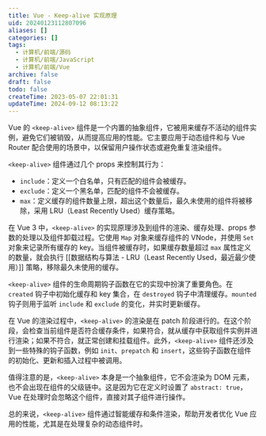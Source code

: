 ```yaml
---
title: Vue - Keep-alive 实现原理
uid: 20240123112807096
aliases: []
categories: []
tags:
  - 计算机/前端/源码
  - 计算机/前端/JavaScript
  - 计算机/前端/Vue
archive: false
draft: false
todo: false
createTime: 2023-05-07 22:01:31
updateTime: 2024-09-12 08:13:22
---
```


Vue 的 `<keep-alive>` 组件是一个内置的抽象组件，它被用来缓存不活动的组件实例，避免它们被销毁，从而提高应用的性能。它主要应用于动态组件和与 Vue Router 配合使用的场景中，以保留用户操作状态或避免重复渲染组件。

`<keep-alive>` 组件通过几个 props 来控制其行为：

- `include`：定义一个白名单，只有匹配的组件会被缓存。
- `exclude`：定义一个黑名单，匹配的组件不会被缓存。
- `max`：定义缓存的组件数量上限，超出这个数量后，最久未使用的组件将被移除，采用 LRU（Least Recently Used）缓存策略。

在 Vue 3 中，`<keep-alive>` 的实现原理涉及到组件的渲染、缓存处理、props 参数的处理以及组件卸载过程。它使用 `Map` 对象来缓存组件的 VNode，并使用 `Set` 对象来记录所有缓存的 key。当组件被缓存时，如果缓存数量超过 `max` 属性定义的数量，就会执行 [[数据结构与算法 - LRU（Least Recently Used，最近最少使用）]] 策略，移除最久未使用的缓存。

`<keep-alive>` 组件的生命周期钩子函数在它的实现中扮演了重要角色。在 `created` 钩子中初始化缓存和 key 集合，在 `destroyed` 钩子中清理缓存。`mounted` 钩子则用于监听 `include` 和 `exclude` 的变化，并实时更新缓存。

在 Vue 的渲染过程中，`<keep-alive>` 的渲染是在 patch 阶段进行的。在这个阶段，会检查当前组件是否符合缓存条件，如果符合，就从缓存中获取组件实例并进行渲染；如果不符合，就正常创建和挂载组件。此外，`<keep-alive>` 组件还涉及到一些特殊的钩子函数，例如 `init`、`prepatch` 和 `insert`，这些钩子函数在组件的初始化、更新和插入过程中被调用。

值得注意的是，`<keep-alive>` 本身是一个抽象组件，它不会渲染为 DOM 元素，也不会出现在组件的父级链中。这是因为它在定义时设置了 `abstract: true`，Vue 在处理时会忽略这个组件，直接对其子组件进行操作。

总的来说，`<keep-alive>` 组件通过智能缓存和条件渲染，帮助开发者优化 Vue 应用的性能，尤其是在处理复杂的动态组件时。

